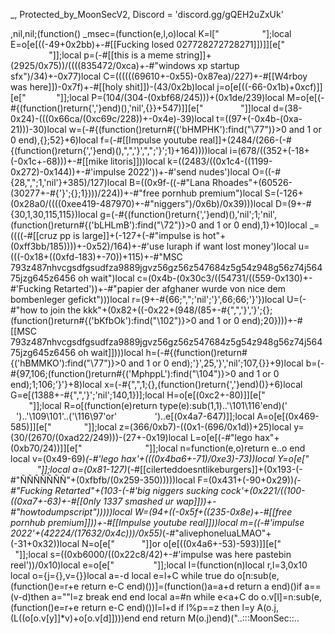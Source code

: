 _, Protected_by_MoonSecV2, Discord = 'discord.gg/gQEH2uZxUk'


,nil,nil;(function() _msec=(function(e,l,o)local K=l["             "];local E=o[e[((-49+0x2bb)+-#[[Fucking losed 027728272728271]])]][e["​             "]];local p=(-#[[this is a meme string]]+(2925/0x75))/((((835472/0xca)+-#"windows xp startup sfx")/34)+-0x77)local C=((((((69610+-0x55)-0x87ea)/227)+-#[[W4rboy was here]])-0x7f)+-#[[holy shit]])-(43/0x2b)local j=o[e[((-66-0x1b)+0xcf)]][e["​         ​  ​"]];local P=(104/(304-(0xbf68/245)))+(0x1de/239)local M=o[e[(-#{(function()return{','}end)(),'nil',{}}+547)]][e["         "]]local d=(38-0x24)-(((0x66ca/(0xc69c/228))+-0x4e)-39)local t=((97+(-0x4b-(0xa-21)))-30)local w=(-#{(function()return#{('bHMPHK'):find("\77")}>0 and 1 or 0 end),{};52}+6)local f=(-#[[Impulse youtube real]]+(2484/(266-(-#{(function()return{','}end)(),",",'}',",";'}';1}+164))))local i=(678/((352+(-18+(-0x1c+-68)))+-#[[mike litoris]]))local k=((2483/((0x1c4-((1199-0x272)-0x144))+-#'impulse 2022'))+-#'send nudes')local O=((-#{28,",";1,'nil'}+385)/127)local B=((0x9f-((-#"Lana Rhoades"+(60526-(30277+-#{'}';{};1})))/224))+-#"free pornhub premium")local S=(-126+(0x28a0/((((0xee419-487970)+-#"niggers")/0x6b)/0x39)))local D=(9+-#{30,1,30,115,115})local g=(-#{(function()return{','}end)(),'nil';1;'nil',(function()return#{('bLHLmB'):find("\72")}>0 and 1 or 0 end),1}+10)local _=((((-#[[cruz pp is large]]+(-127+(-#"impulse is hot"+(0xff3bb/185))))+-0x52)/164)+-#'use luraph if want lost money')local u=(((-0x18+((0xfd-183)+-70))+115)+-#"MSC 793z487nhvcgsdfgsudfza9889jgvz56gz56z547684z5g54z948g56z74j56475jzg645z6456 oh wait")local c=(0x4b-(0x30c3/((54731/((559-0x130)+-#'Fucking Retarted'))+-#"papier der afghaner wurde von nice dem bombenleger gefickt")))local r=(9+-#{66;",";'nil';'}',66;66;'}'})local U=(-#"how to join the kkk"+(0x82+((-0x22+(948/(85+-#{",",'}','}';{};(function()return#{('bKfbOk'):find("\102")}>0 and 1 or 0 end);20})))+-#[[MSC 793z487nhvcgsdfgsudfza9889jgvz56gz56z547684z5g54z948g56z74j56475jzg645z6456 oh wait]])))local h=(-#{(function()return#{('hBMMKO'):find("\77")}>0 and 1 or 0 end);'}',25,'}','nil';107,{}}+9)local b=(-#{97,106;(function()return#{('MphppL'):find("\104")}>0 and 1 or 0 end);1;106;'}'}+8)local x=(-#{",",1;{},(function()return{','}end)()}+6)local G=e[(1388+-#{",",'}';'nil';140,1})];local H=o[e[(0xc2+-80)]][e["        ​    "]];local R=o[(function(e)return type(e):sub(1,1)..'\101\116'end)('        ')..'\109\101'..('\116\97'or'        ')..e[(0x4a7-647)]];local A=o[e[(0x469-585)]][e["        "]];local z=(366/0xb7)-((0x1-(696/0x1d))+25)local y=(30/(2670/(0xad22/249)))-(27+-0x19)local L=o[e[(-#"lego hax"+(0xb70/24))]][e["        ​        "]];local n=function(e,o)return e..o end local v=(0x49-69)*(-#'lego hax'+(((0x4ba6+-71)/0xe3)-73))local Y=o[e["             "]];local a=(0x81-127)*(-#[[cilerteddoesntlikeburgers]]+(0x193-(-#"ÑÑÑÑÑÑÑ"+(0xfbfb/(0x259-350)))))local F=(0x431+(-90+0x29))*(-#"Fucking Retarted"+(103-(-#'big niggers sucking cock'+(0x221/((100-((0xa7+-63)+-#[[0nly 1337 smashed ur wap]]))+-#"howtodumpscript")))))local W=(94+((-0x5f+((235-0x8e)+-#[[free pornhub premium]]))+-#[[Impulse youtube real]]))local m=((-#'impulse 2022'+(42224/(17632/0x4c)))/0x55)*(-#"alivephoneluaLMAO"+(-31+0x32))local N=o[e["    ​       "]]or o[e[((0x4a6+-53)-593)]][e["    ​       "]];local s=((0xb6000/((0x22c8/42)+-#'impulse was here pastebin reel'))/0x10)local e=o[e["​​          ​"]];local I=(function(n)local r,l=3,0x10 local o={j={},v={}}local a=-d local e=l+C while true do o[n:sub(e,(function()e=r+e return e-C end)())]=(function()a=a+d return a end)()if a==(v-d)then a=""l=z break end end local a=#n while e<a+C do o.v[l]=n:sub(e,(function()e=r+e return e-C end)())l=l+d if l%p==z then l=y A(o.j,(L((o[o.v[y]]*v)+o[o.v[d]])))end end return M(o.j)end)("..:::MoonSec::..
